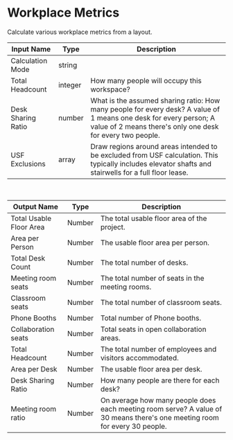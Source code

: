 

# Workplace Metrics

Calculate various workplace metrics from a layout.

|Input Name|Type|Description|
|---|---|---|
|Calculation Mode|string||
|Total Headcount|integer|How many people will occupy this workspace?|
|Desk Sharing Ratio|number|What is the assumed sharing ratio: How many people for every desk? A value of 1 means one desk for every person; A value of 2 means there's only one desk for every two people.|
|USF Exclusions|array|Draw regions around areas intended to be excluded from USF calculation. This typically includes elevator shafts and stairwells for a full floor lease.|


<br>

|Output Name|Type|Description|
|---|---|---|
|Total Usable Floor Area|Number|The total usable floor area of the project.|
|Area per Person|Number|The usable floor area per person.|
|Total Desk Count|Number|The total number of desks.|
|Meeting room seats|Number|The total number of seats in the meeting rooms.|
|Classroom seats|Number|The total number of classroom seats.|
|Phone Booths|Number|Total number of Phone booths.|
|Collaboration seats|Number|Total seats in open collaboration areas.|
|Total Headcount|Number|The total number of employees and visitors accommodated.|
|Area per Desk|Number|The usable floor area per desk.|
|Desk Sharing Ratio|Number|How many people are there for each desk?|
|Meeting room ratio|Number|On average how many people does each meeting room serve? A value of 30 means there's one meeting room for every 30 people.|

